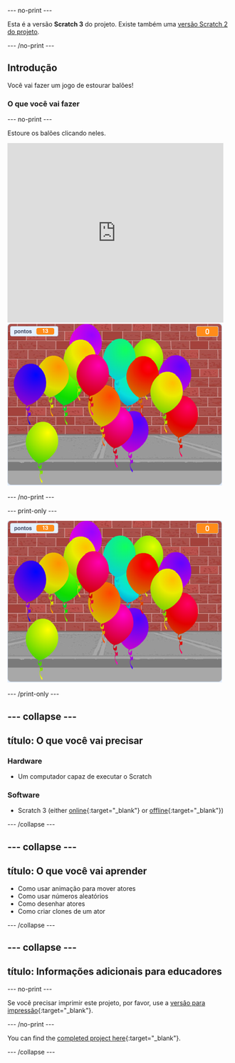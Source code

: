 --- no-print ---

Esta é a versão **Scratch 3** do projeto. Existe também uma [versão Scratch 2 do projeto](https://projects.raspberrypi.org/en/projects/balloons-scratch2).

--- /no-print ---

## Introdução

Você vai fazer um jogo de estourar balões!


### O que você vai fazer

--- no-print ---

Estoure os balões clicando neles.

<div class="scratch-preview">
  <iframe allowtransparency="true" width="485" height="402" src="https://scratch.mit.edu/projects/embed/299206746/?autostart=false" frameborder="0" scrolling="no"></iframe>
  <img src="images/balloons-final.png">
</div>

--- /no-print ---

--- print-only ---

![projeto concluído](images/balloons-final.png)

--- /print-only ---

--- collapse ---
---
título: O que você vai precisar
---

### Hardware

+ Um computador capaz de executar o Scratch

### Software

+ Scratch 3 (either [online](https://rpf.io/scratchon){:target="_blank"} or [offline](https://rpf.io/scratchoff){:target="_blank"})

--- /collapse ---

--- collapse ---
---
título: O que você vai aprender
---

- Como usar animação para mover atores
- Como usar números aleatórios
- Como desenhar atores
- Como criar clones de um ator

--- /collapse ---

--- collapse ---
---
título: Informações adicionais para educadores
---

--- no-print ---

Se você precisar imprimir este projeto, por favor, use a [versão para impressão](https://projects.raspberrypi.org/en/projects/balloons/print){:target="_blank"}.

--- /no-print ---

You can find the [completed project here](https://rpf.io/p/en/balloons-get){:target="_blank"}.

--- /collapse ---
